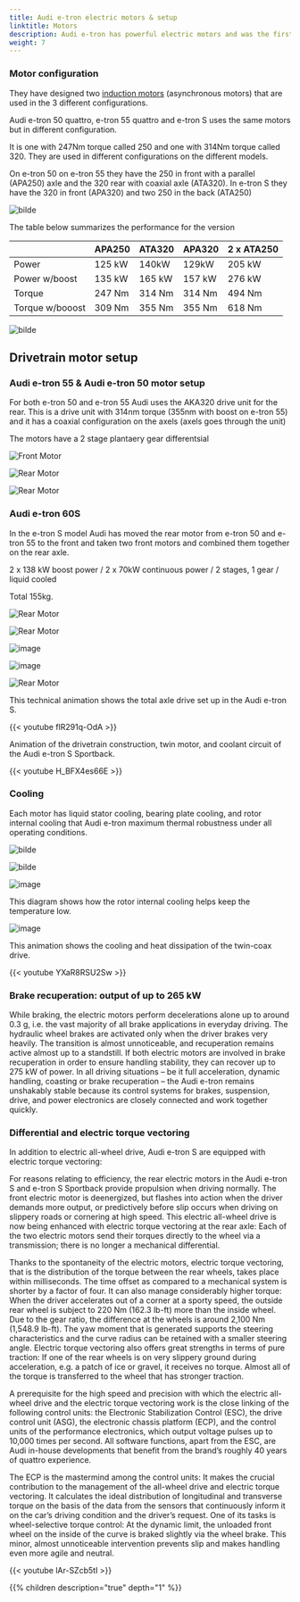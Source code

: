 ```yaml
---
title: Audi e-tron electric motors & setup
linktitle: Motors
description: Audi e-tron has powerful electric motors and was the first EV to have a tri-motor configuration. Audi e-tron has 3 different motor configurations.
weight: 7
---
```


### Motor configuration

They have designed two [induction motors](https://en.wikipedia.org/wiki/Induction_motor) (asynchronous motors) that are used in the 3 different configurations.

Audi e-tron 50 quattro, e-tron 55 quattro and e-tron S uses the same motors but in different configuration.

It is one with 247Nm torque called 250 and one with 314Nm torque called 320.
They are used in different configurations on the different models.

On e-tron 50 on e-tron 55 they have the 250 in front with a parallel (APA250) axle and the 320 rear with coaxial axle (ATA320). In e-tron S they have the 320 in front (APA320) and two 250 in the back (ATA250)

![bilde](motorconfig_1.png "Motor configuration")

The table below summarizes the performance for the version


|   | APA250 | ATA320 | APA320 | 2 x ATA250 |
| ------------- | ------------- | ------------- | ------------- |  ------------- |
| Power           |                      125 kW  | 140kW | 129kW | 205 kW |
| Power w/boost | 135 kW  | 165 kW | 157 kW | 276 kW |
| Torque | 247 Nm  | 314 Nm| 314 Nm | 494 Nm |
| Torque w/booost | 309 Nm  | 355 Nm| 355 Nm | 618 Nm |

![bilde](motorperformance.png "Electric motor performance figures")

## Drivetrain motor setup

### Audi e-tron 55 & Audi e-tron 50 motor setup

For both e-tron 50 and e-tron 55 Audi uses the AKA320 drive unit for the rear. This is a drive unit with 314nm torque (355nm with boost on e-tron 55)  and it has a coaxial configuration on the axels (axels goes through the unit)

The motors have a 2 stage plantaery gear differentsial

![Front Motor ](front_motor_schematics.jpg "Front electric motor with power electronics")

![Rear Motor ](rear_motor_schematics.jpg "Rear electric motor with power electronics")

![Rear Motor ](drivetrain55_50.jpg "e-tron 50/55 drivetrain with electric motors")

### Audi e-tron 60S

In the e-tron S model Audi has moved the rear motor from e-tron 50 and e-tron 55 to the front and taken two front motors and combined them together on the rear axle.

2 x 138 kW boost power  /  2 x 70kW continuous power  /  2 stages, 1 gear  /  liquid cooled

Total 155kg.

![Rear Motor ](rear_motordual_schematics.jpg "Rear electric motor with power electronics")

![Rear Motor ](rear_motordual_schematics_2.jpg "Rear electric motor with power electronics")

![image](motorschematicsdual.jpg "Dual motors")

![image](motorschematicsdual_2.jpg "Dual motors")

![Rear Motor ](drivetrains.jpg "e-tron s drivetrain with electric motors")

This technical animation shows the total axle drive set up in the Audi e-tron S.

{{< youtube flR291q-OdA >}}

Animation of the drivetrain construction, twin motor, and coolant circuit of the Audi e-tron S Sportback.

{{< youtube H_BFX4es66E >}}

### Cooling

Each motor has liquid stator cooling, bearing plate cooling, and rotor internal cooling that Audi e-tron maximum thermal robustness under all operating conditions.

![bilde](motorcooling_1.png)

![bilde](motorcooling_2.png)

![image](motorcooling_3.png)

This diagram shows how the rotor internal cooling helps keep the temperature low.

![image](motorcooling_4.png)

This animation shows the cooling and heat dissipation of the twin-coax drive.

{{< youtube YXaR8RSU2Sw >}}

### Brake recuperation: output of up to 265 kW

While braking, the electric motors perform decelerations alone up to around 0.3 g, i.e. the vast majority of all brake applications in everyday driving. The hydraulic wheel brakes are activated only when the driver brakes very heavily. The transition is almost unnoticeable, and recuperation remains active almost up to a standstill. If both electric motors are involved in brake recuperation in order to ensure handling stability, they can recover up to 275 kW of power. In all driving situations – be it full acceleration, dynamic handling, coasting or brake recuperation – the Audi e-tron remains unshakably stable because its control systems for brakes, suspension, drive, and power electronics are closely connected and work together quickly.

### Differential and electric torque vectoring

In addition to electric all-wheel drive, Audi e-tron S are equipped with electric torque vectoring:

For reasons relating to efficiency, the rear electric motors in the Audi e-tron S and e-tron S Sportback provide propulsion when driving normally. The front electric motor is deenergized, but flashes into action when the driver demands more output, or predictively before slip occurs when driving on slippery roads or cornering at high speed. This electric all-wheel drive is now being enhanced with electric torque vectoring at the rear axle: Each of the two electric motors send their torques directly to the wheel via a transmission; there is no longer a mechanical differential.

Thanks to the spontaneity of the electric motors, electric torque vectoring, that is the distribution of the torque between the rear wheels, takes place within milliseconds. The time offset as compared to a mechanical system is shorter by a factor of four. It can also manage considerably higher torque: When the driver accelerates out of a corner at a sporty speed, the outside rear wheel is subject to 220 Nm (162.3 lb-ft) more than the inside wheel. Due to the gear ratio, the difference at the wheels is around 2,100 Nm (1,548.9 lb-ft). The yaw moment that is generated supports the steering characteristics and the curve radius can be retained with a smaller steering angle. Electric torque vectoring also offers great strengths in terms of pure traction: If one of the rear wheels is on very slippery ground during acceleration, e.g. a patch of ice or gravel, it receives no torque. Almost all of the torque is transferred to the wheel that has stronger traction.

A prerequisite for the high speed and precision with which the electric all-wheel drive and the electric torque vectoring work is the close linking of the following control units: the Electronic Stabilization Control (ESC), the drive control unit (ASG), the electronic chassis platform (ECP), and the control units of the performance electronics, which output voltage pulses up to 10,000 times per second. All software functions, apart from the ESC, are Audi in-house developments that benefit from the brand’s roughly 40 years of quattro experience.

The ECP is the mastermind among the control units: It makes the crucial contribution to the management of the all-wheel drive and electric torque vectoring. It calculates the ideal distribution of longitudinal and transverse torque on the basis of the data from the sensors that continuously inform it on the car’s driving condition and the driver’s request. One of its tasks is wheel-selective torque control: At the dynamic limit, the unloaded front wheel on the inside of the curve is braked slightly via the wheel brake. This minor, almost unnoticeable intervention prevents slip and makes handling even more agile and neutral.

{{< youtube lAr-SZcb5tI >}}


{{% children description="true" depth="1" %}}
